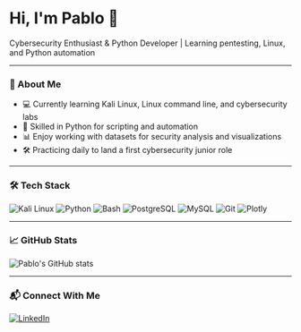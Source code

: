 # Hi, I'm Pablo 👋

Cybersecurity Enthusiast & Python Developer | Learning pentesting, Linux, and Python automation

---

### 🧠 About Me

- 💻 Currently learning Kali Linux, Linux command line, and cybersecurity labs  
- 🐍 Skilled in Python for scripting and automation  
- 📊 Enjoy working with datasets for security analysis and visualizations  
- 🛠️ Practicing daily to land a first cybersecurity junior role  

---

### 🛠️ Tech Stack

![Kali Linux](https://img.shields.io/badge/Kali-Linux-557C94?style=for-the-badge&logo=kali-linux&logoColor=white)
![Python](https://img.shields.io/badge/Python-3776AB?style=for-the-badge&logo=python&logoColor=white)
![Bash](https://img.shields.io/badge/Bash-121011?style=for-the-badge&logo=gnu-bash&logoColor=white)
![PostgreSQL](https://img.shields.io/badge/PostgreSQL-4169E1?style=for-the-badge&logo=postgresql&logoColor=white)
![MySQL](https://img.shields.io/badge/MySQL-005C84?style=for-the-badge&logo=mysql&logoColor=white)
![Git](https://img.shields.io/badge/Git-F05032?style=for-the-badge&logo=git&logoColor=white)
![Plotly](https://img.shields.io/badge/Plotly-3F4F75?style=for-the-badge&logo=plotly&logoColor=white)

---

### 📈 GitHub Stats

![Pablo's GitHub stats](https://github-readme-stats.vercel.app/api?username=pablo727&show_icons=true&theme=radical&hide_border=true)

---

### 📬 Connect With Me

[![LinkedIn](https://img.shields.io/badge/LinkedIn-blue?style=for-the-badge&logo=linkedin&logoColor=white)](https://www.linkedin.com/in/pablo-rodriguez-sanz-550286292/)
